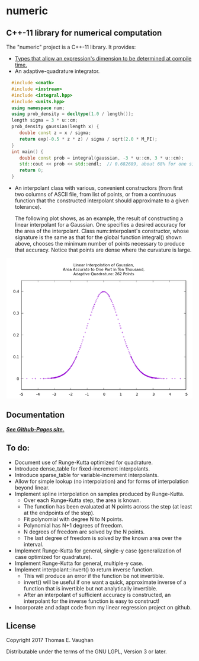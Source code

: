 
# numeric

## C++-11 library for numerical computation

The "numeric" project is a C++-11 library. It provides:
- [Types that allow an expression's dimension to be determined at compile
  time.](https://tevaughan.github.io/numeric/doxygen-html/dimvals.html)
- An adaptive-quadrature integrator.
```cpp
  #include <cmath>
  #include <iostream>
  #include <integral.hpp>
  #include <units.hpp>
  using namespace num;
  using prob_density = decltype(1.0 / length());
  length sigma = 3 * u::cm;
  prob_density gaussian(length x) {
     double const z = x / sigma;
     return exp(-0.5 * z * z) / sigma / sqrt(2.0 * M_PI);
  }
  int main() {
     double const prob = integral(gaussian, -3 * u::cm, 3 * u::cm);
     std::cout << prob << std::endl;  // 0.682689, about 68% for one sigma
     return 0;
  }
```
- An interpolant class with various, convenient constructors (from first two
  columns of ASCII file, from list of points, or from a continuous function
  that the constructed interpolant should approximate to a given tolerance).

  The following plot shows, as an example, the result of constructing a linear
  interpolant for a Gaussian.  One specifies a desired accuracy for the area of
  the interpolant.  Class num::interpolant's constructor, whose signature is
  the same as that for the global function integral() shown above, chooses the
  minimum number of points necessary to produce that accuracy.  Notice that
  points are dense where the curvature is large.

![Interpolant of Gaussian for Tolerance=1.0E-04 on Value of Integral](docs/examples/interp_1.png)

## Documentation

***[See Github-Pages site.](https://tevaughan.github.io/numeric/doxygen-html)***

## To do:

 - Document use of Runge-Kutta optimized for quadrature.
 - Introduce dense\_table for fixed-increment interpolants.
 - Introduce sparse\_table for variable-increment interpolants.
 - Allow for simple lookup (no interpolation) and for forms of interpolation
   beyond linear.
 - Implement spline interpolation on samples produced by Runge-Kutta.
   - Over each Runge-Kutta step, the area is known.
   - The function has been evaluated at N points across the step (at least at
     the endpoints of the step).
   - Fit polynomial with degree N to N points.
   - Polynomial has N+1 degrees of freedom.
   - N degrees of freedom are solved by the N points.
   - The last degree of freedom is solved by the known area over the interval.
 - Implement Runge-Kutta for general, single-y case (generalization of case
   optimized for quadrature).
 - Implement Runge-Kutta for general, multiple-y case.
 - Implement interpolant::invert() to return inverse function.
   - This will produce an error if the function be not invertible.
   - invert() will be useful if one want a quick, approximate inverse of a
     function that is invertible but not analytically invertible.
   - After an interpolant of sufficient accuracy is constructed, an interpolant
     for the inverse function is easy to construct!
 - Incorporate and adapt code from my linear regression project on github.

## License

Copyright 2017
Thomas E. Vaughan

Distributable under the terms of the GNU LGPL, Version 3 or later.

